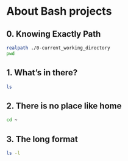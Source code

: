 # About Bash projects

## 0. Knowing Exactly Path
```bash
realpath ./0-current_working_directory
pwd
```

## 1. What’s in there?
```bash
ls
```
## 2. There is no place like home
```bash
cd ~
```
## 3. The long format
```bash
ls -l
```
